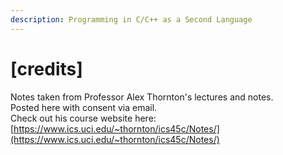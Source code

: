 ```yaml
---
description: Programming in C/C++ as a Second Language
---
```


# \[credits\]

Notes taken from Professor Alex Thornton's lectures and notes.   
Posted here with consent via email.  
Check out his course website here: [https://www.ics.uci.edu/~thornton/ics45c/Notes/](https://www.ics.uci.edu/~thornton/ics45c/Notes/)

